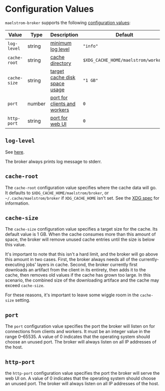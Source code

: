 # Configuration Values

`maelstrom-broker` supports the following [configuration values](../config.md):

Value                                                    | Type    | Description                                  | Default
---------------------------------------------------------|---------|----------------------------------------------|-----------------
<span style="white-space: nowrap;">`log-level`</span>    | string  | [minimum log level](#log-level)              | `"info"`
<span style="white-space: nowrap;">`cache-root`</span>   | string  | [cache directory](#cache-root)               | `$XDG_CACHE_HOME/maelstrom/worker/`
<span style="white-space: nowrap;">`cache-size`</span>   | string  | [target cache disk space usage](#cache-size) | `"1 GB"`
`port`                                                   | number  | [port for clients and workers](#port)        | `0`
<span style="white-space: nowrap;">`http-port`</span>    | string  | [port for web UI](#http-port)                | `0`

## `log-level`

See [here](../log-levels.md).

The broker always prints log message to stderr.

## `cache-root`

The <span style="white-space: nowrap;">`cache-root`</span> configuration value
specifies where the cache data will go. It defaults to
`$XDG_CACHE_HOME/maelstrom/broker`, or `~/.cache/maelstrom/broker` if
`XDG_CACHE_HOME` isn't set. See the [XDG
spec](https://specifications.freedesktop.org/basedir-spec/basedir-spec-latest.html)
for information.

## `cache-size`

The <span style="white-space: nowrap;">`cache-size`</span> configuration value
specifies a target size for the cache. Its default value is 1&nbsp;GB. When the
cache consumes more than this amount of space, the broker will remove unused
cache entries until the size is below this value.

It's important to note that this isn't a hard limit, and the broker will go
above this amount in two cases. First, the broker always needs all of the
currently-executing jobs' layers in cache. Second, the broker currently first
downloads an artifact from the client in its entirety, then adds it to the
cache, then removes old values if the cache has grown too large. In this
scenario, the combined size of the downloading artiface and the cache may
exceed <span style="white-space: nowrap;">`cache-size`</span>.

For these reasons, it's important to leave some wiggle room in the <span
style="white-space: nowrap;">`cache-size`</span> setting.

## `port`

The `port` configuration value specifies the port the broker will listen on for
connections from clients and workers. It must be an integer value in the range
0&ndash;65535. A value of 0 indicates that the operating system should choose
an unused port. The broker will always listen on all IP addresses of the host.

## `http-port`

the `http-port` configuration value specifies the port the broker will serve
the web UI on. A value of 0 indicates that the operating system should choose
an unused port. The broker will always listen on all IP addresses of the host.
